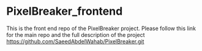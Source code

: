 # PixelBreaker_frontend

This is the front end repo of the PixelBreaker project. Please follow this link for the main repo and the full description of the project
 https://github.com/SaeedAbdelWahab/PixelBreaker.git
